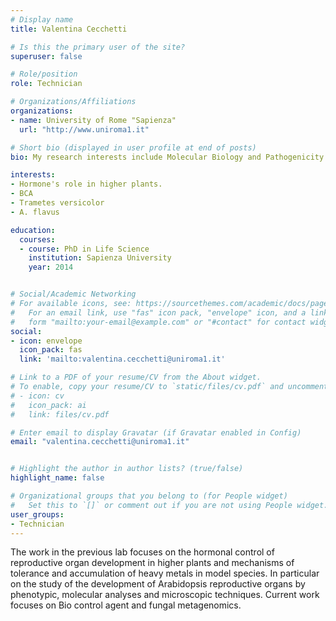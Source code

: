 ```yaml
---
# Display name
title: Valentina Cecchetti

# Is this the primary user of the site?
superuser: false

# Role/position
role: Technician

# Organizations/Affiliations
organizations:
- name: University of Rome "Sapienza" 
  url: "http://www.uniroma1.it"

# Short bio (displayed in user profile at end of posts)
bio: My research interests include Molecular Biology and Pathogenicity Tests.

interests:
- Hormone's role in higher plants.
- BCA
- Trametes versicolor
- A. flavus

education:
  courses:
  - course: PhD in Life Science
    institution: Sapienza University
    year: 2014


# Social/Academic Networking
# For available icons, see: https://sourcethemes.com/academic/docs/page-builder/#icons
#   For an email link, use "fas" icon pack, "envelope" icon, and a link in the
#   form "mailto:your-email@example.com" or "#contact" for contact widget.
social:
- icon: envelope
  icon_pack: fas
  link: 'mailto:valentina.cecchetti@uniroma1.it'

# Link to a PDF of your resume/CV from the About widget.
# To enable, copy your resume/CV to `static/files/cv.pdf` and uncomment the lines below.
# - icon: cv
#   icon_pack: ai
#   link: files/cv.pdf

# Enter email to display Gravatar (if Gravatar enabled in Config)
email: "valentina.cecchetti@uniroma1.it"


# Highlight the author in author lists? (true/false)
highlight_name: false

# Organizational groups that you belong to (for People widget)
#   Set this to `[]` or comment out if you are not using People widget.
user_groups:
- Technician
---
```


<link rel="stylesheet" href="https://cdn.jsdelivr.net/gh/jpswalsh/academicons@1/css/academicons.min.css">


The work in the previous lab focuses on the hormonal control of reproductive organ development in higher plants and mechanisms of tolerance and accumulation of heavy metals in model species.
In particular on the study of the development of Arabidopsis reproductive organs by phenotypic, molecular analyses and microscopic techniques.
Current work focuses on Bio control agent and fungal metagenomics. 
